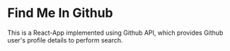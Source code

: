 # Find Me In Github 
This is a React-App implemented using Github API, which provides Github user's profile details to perform search.
